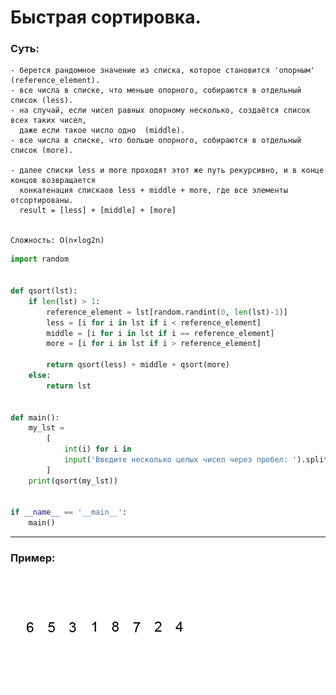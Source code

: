 # Быстрая сортировка.

### Суть:

    - берется рандомное значение из списка, которое становится 'опорным'    (reference_element).
    - все числа в списке, что меньше опорного, собираются в отдельный список (less).
    - на случай, если чисел равных опорному несколько, создаётся список всех таких чисел,
      даже если такое число одно  (middle).
    - все числа в списке, что больше опорного, собираются в отдельный список (more).

    - далее списки less и more проходят этот же путь рекурсивно, и в конце концов возвращается 
      конкатенация спискаов less + middle + more, где все элементы отсортированы.
      result = [less] + [middle] + [more]


    Сложность: O(n×log2n)

```python
import random


def qsort(lst):
    if len(lst) > 1:
        reference_element = lst[random.randint(0, len(lst)-1)]
        less = [i for i in lst if i < reference_element]
        middle = [i for i in lst if i == reference_element]
        more = [i for i in lst if i > reference_element]
        
        return qsort(less) + middle + qsort(more)
    else:
        return lst


def main():
    my_lst = 
        [
            int(i) for i in 
            input('Введите несколько целых чисел через пробел: ').split(' ')
        ]
    print(qsort(my_lst))


if __name__ == '__main__':
    main()

```

---
### Пример:
![](../../src/gif/quick_sort.gif)

